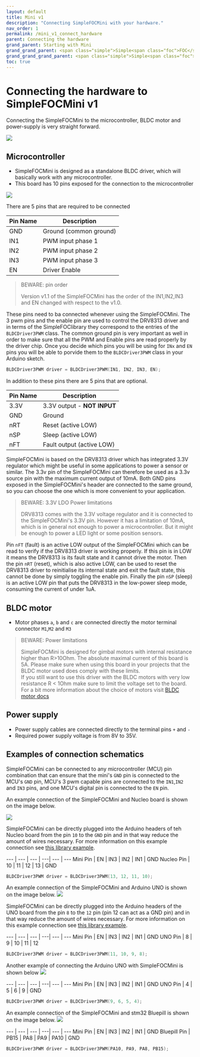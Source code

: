 ```yaml
---
layout: default
title: Mini v1
description: "Connecting SimpleFOCMini with your hardware."
nav_order: 1
permalink: /mini_v1_connect_hardware
parent: Connecting the hardware
grand_parent: Starting with Mini
grand_grand_parent: <span class="simple">Simple<span class="foc">FOC</span>Mini</span>
grand_grand_grand_parent: <span class="simple">Simple<span class="foc">FOC</span> Boards</span>
toc: true
---
```




# Connecting the hardware to <span class="simple">Simple<span class="foc">FOC</span>Mini</span> v1

Connecting the <span class="simple">Simple<span class="foc">FOC</span>Mini</span> to the microcontroller, BLDC motor and power-supply is very straight forward. 

<p>
<img src="extras/Images/mini_where.png" class="width40">
</p>

## Microcontroller
-  <span class="simple">Simple<span class="foc">FOC</span>Mini</span> is designed as a standalone BLDC driver, which will basically work with any microcontroller. 
- This board has 10 pins exposed for the connection to the microcontroller

<p>
<img src="extras/Images/mini_req_opt.png" class="width30">
</p>

There are 5 pins that are required to be connected 

Pin Name | Description 
--- | --- 
GND | Ground  (common ground) 
IN1 | PWM input phase 1 
IN2 | PWM input phase 2
IN3 | PWM input phase 3 
EN | Driver Enable  

<blockquote class="warning"><p class="heading">BEWARE: pin order</p>
Version v1.1 of the <span class="simple">Simple<span class="foc">FOC</span>Mini</span> has the order of the IN1,IN2,IN3 and EN changed with respect to the v1.0.
</blockquote>

These pins need to ba connected whenever using the  <span class="simple">Simple<span class="foc">FOC</span>Mini</span>. The 3 pwm pins and the enable pin are used to control the DRV8313 driver and in terms of the  <span class="simple">Simple<span class="foc">FOC</span>library</span> they correspond to the entries of the `BLDCDriver3PWM` class. The common ground pin is very important as well in order to make sure that all the PWM and Enable pins are read properly by the driver chip. Once you decide which pins you will be using for `INx` and `EN` pins you will be able to porvide them to the `BLDCDriver3PWM` class in your Arduino sketch.

```cpp
BLDCDriver3PWM driver = BLDCDriver3PWM(IN1, IN2, IN3, EN);
```

In addition to these pins there are 5 pins that are optional. 

Pin Name | Description 
--- | --- 
3.3V | 3.3V output - **NOT INPUT**  
GND | Ground 
nRT | Reset (active LOW)
nSP | Sleep (active LOW)
nFT | Fault output (active LOW) 

<span class="simple">Simple<span class="foc">FOC</span>Mini</span> is based on the DRV8313 driver which has integrated 3.3V regulator which might be useful in some applications to power a sensor or similar. The 3.3v pin of the  <span class="simple">Simple<span class="foc">FOC</span>Mini</span> can therefore be used as a 3.3v source pin with the maximum current output of 10mA. Both GND pins exposed in the <span class="simple">Simple<span class="foc">FOC</span>Mini</span>'s header are connected to the same ground, so you can choose the one which is more convenient to your application.
<blockquote class="warning"><p class="heading">BEWARE: 3.3V LDO Power limitations</p>
DRV8313 comes with the 3.3V voltage regulator and it is connected to the <span class="simple">Simple<span class="foc">FOC</span>Mini</span>'s 3.3V pin. However it has a limitation of 10mA, which is in general not enough to power a microcontroller. But it might be enough to power a LED light or some position sensors.
</blockquote>

Pin `nFT` (fault) is an active LOW output of the <span class="simple">Simple<span class="foc">FOC</span>Mini</span> which can be read to verify if the DRV8313 driver is working properly. If this pin is in LOW it means the DRV8313 is its fault state and it cannot drive the motor. Then the pin `nRT` (reset), which is also active LOW, can be used to reset the DRV8313 driver to reinitialise its internal state and exit the fault state, this cannot be done by simply toggling the enable pin. Finally the pin `nSP` (sleep) is an active LOW pin that puts the DRV8313 in the low-power sleep mode, consuming the current of under 1uA.





## BLDC motor
- Motor phases `a`, `b` and `c` are connected directly the motor terminal connector `M1`,`M2` and `M3`

<blockquote class="warning"><p class="heading">BEWARE: Power limitations</p>
<span class="simple">Simple<span class="foc">FOC</span>Mini</span> is designed for gimbal motors with internal resistance higher than R>10Ohm. The absolute maximal current of this board is 5A. Please make sure when using this board in your projects that the BLDC motor used does comply with these limits.  <br>
If you still want to use this driver with the BLDC motors with very low resistance R < 1Ohm make sure to limit the voltage set to the board. <br>
For a bit more information about the choice of motors visit <a href="bldc_motors"> BLDC motor docs</a>
</blockquote>

## Power supply
- Power supply cables are connected directly to the terminal pins `+` and `-` 
- Required power supply voltage is from 8V to 35V.


## Examples of connection schematics

<span class="simple">Simple<span class="foc">FOC</span>Mini</span> can be connected to any microcontroller (MCU) pin combination that can ensure that the mini's `GND` pin is connected to the MCU's `GND` pin, MCU's 3 pwm capable pins are connected to the `IN1`,`IN2` and `IN3` pins, and one MCU's digital pin is connected to the `EN` pin.


An example connection of the <span class="simple">Simple<span class="foc">FOC</span>Mini</span> and Nucleo board is shown on the image below. 

<img src="extras/Images/mini_connection_mucleo.png" class="width60">

<span class="simple">Simple<span class="foc">FOC</span>Mini</span> can be directly plugged into the Arduino headers of teh Nucleo board from the pin `10` to the `GND` pin and in that way reduce the amount of wires necessary. For more information on this example connection see [this library example](mini_example_nucleo).

--- | --- | --- | ---| --- | ---
Mini Pin | EN | IN3 | IN2 | IN1 | GND
Nucleo Pin | 10 | 11 | 12 | 13 | GND

```cpp
BLDCDriver3PWM driver = BLDCDriver3PWM(13, 12, 11, 10);
```

An example connection of the <span class="simple">Simple<span class="foc">FOC</span>Mini</span> and Arduino UNO is shown on the image below. 
<img src="extras/Images/mini_connection_uno.png" class="width60">

<span class="simple">Simple<span class="foc">FOC</span>Mini</span> can be directly plugged into the Arduino headers of the UNO board from the pin `8` to the `12` pin (pin 12 can act as a GND pin) and in that way reduce the amount of wires necessary. For more information on this example connection see [this library example](mini_example). 

--- | --- | --- | ---| --- | ---
Mini Pin | EN | IN3 | IN2 | IN1 | GND
UNO Pin | 8 | 9 | 10 | 11 | 12

```cpp
BLDCDriver3PWM driver = BLDCDriver3PWM(11, 10, 9, 8);
```

Another example of connecting the Arduino UNO with <span class="simple">Simple<span class="foc">FOC</span>Mini</span> is shown below
<img src="extras/Images/mini_connection_uno2.png" class="width60">

--- | --- | --- | ---| --- | ---
Mini Pin | EN | IN3 | IN2 | IN1 | GND
UNO Pin | 4 | 5 | 6 | 9 | GND

```cpp
BLDCDriver3PWM driver = BLDCDriver3PWM(9, 6, 5, 4);
```

An example connection of the <span class="simple">Simple<span class="foc">FOC</span>Mini</span> and stm32 Bluepill is shown on the image below. 
<img src="extras/Images/mini_connection_bluepill.png" class="width60">


--- | --- | --- | ---| --- | ---
Mini Pin | EN | IN3 | IN2 | IN1 | GND
Bluepill Pin | PB15 | PA8 | PA9 | PA10 | GND

```cpp
BLDCDriver3PWM driver = BLDCDriver3PWM(PA10, PA9, PA8, PB15);
```